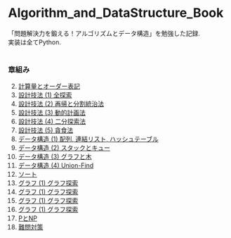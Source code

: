 # Algorithm_and_DataStructure_Book

「問題解決力を鍛える！アルゴリズムとデータ構造」を勉強した記録.  
実装は全てPython.  
<br>


<h3> 章組み </h3>

2. [計算量とオーダー表記]()
3. [設計技法 (1) 全探索]()
4. [設計技法 (2) 再帰と分割統治法]()
5. [設計技法 (3) 動的計画法]()
6. [設計技法 (4) 二分探索法]()
7. [設計技法 (5) 貪食法]()
8. [データ構造 (1) 配列, 連結リスト, ハッシュテーブル]()
9. [データ構造 (2) スタックとキュー]()
10. [データ構造 (3) グラフと木]()
11. [データ構造 (4) Union-Find]()
12. [ソート]()
13. [グラフ (1) グラフ探索]()
14. [グラフ (1) グラフ探索]()
15. [グラフ (1) グラフ探索]()
16. [グラフ (1) グラフ探索]()
17. [PとNP]()
18. [難問対策]()
